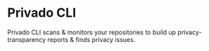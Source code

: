# Privado CLI
Privado CLI scans &amp; monitors your repositories to build up privacy-transparency reports &amp; finds privacy issues.
